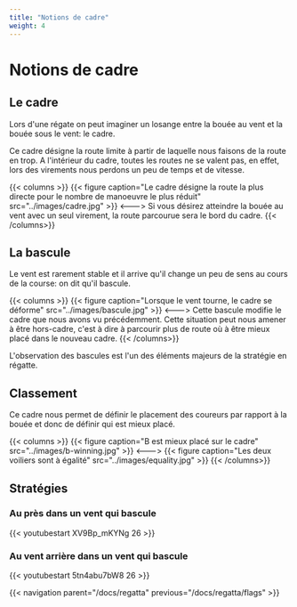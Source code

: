 ```yaml
---
title: "Notions de cadre"
weight: 4
---
```


# Notions de cadre

## Le cadre
Lors d'une régate on peut imaginer un losange entre la bouée au vent et la bouée sous le vent: le cadre.

Ce cadre désigne la route limite à partir de laquelle nous faisons de la route en trop. A l'intérieur du cadre, toutes les routes ne se valent pas, en effet, lors des virements nous perdons un peu de temps et de vitesse.

{{< columns >}}
{{< figure caption="Le cadre désigne la route la plus directe pour le nombre de manoeuvre le plus réduit" src="../images/cadre.jpg" >}}
<--->
Si vous désirez atteindre la bouée au vent avec un seul virement, la route parcourue sera le bord du cadre.
{{< /columns>}}

## La bascule

Le vent est rarement stable et il arrive qu'il change un peu de sens au cours de la course: on dit qu'il bascule.

{{< columns >}}
{{< figure caption="Lorsque le vent tourne, le cadre se déforme" src="../images/bascule.jpg" >}}
<--->
Cette bascule modifie le cadre que nous avons vu précédemment. Cette situation peut nous amener à être hors-cadre, c'est à dire à parcourir plus de route où à être mieux placé dans le nouveau cadre.
{{< /columns>}}

L'observation des bascules est l'un des éléments majeurs de la stratégie en régatte.

## Classement

Ce cadre nous permet de définir le placement des coureurs par rapport à la bouée et donc de définir qui est mieux placé.

{{< columns >}}
{{< figure caption="B est mieux placé sur le cadre" src="../images/b-winning.jpg" >}}
<--->
{{< figure caption="Les deux voiliers sont à égalité" src="../images/equality.jpg" >}}
{{< /columns>}}

## Stratégies
### Au près dans un vent qui bascule

{{< youtubestart XV9Bp_mKYNg 26 >}}

### Au vent arrière dans un vent qui bascule

{{< youtubestart 5tn4abu7bW8 26 >}}

{{< navigation parent="/docs/regatta" previous="/docs/regatta/flags" >}}
